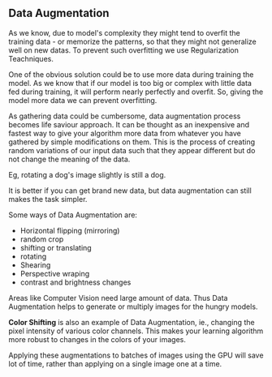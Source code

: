 ## Data Augmentation

As we know, due to model's complexity they might tend to overfit the training data - or memorize the patterns, so that they might not generalize well on new datas.
To prevent such overfitting we use Regularization Teachniques.

One of the obvious solution could be to use more data during training the model.
As we know that if our model is too big or complex with little data fed during training, it will perform nearly perfectly and overfit. So, giving the model more data
we can prevent overfitting.

As gathering data could be cumbersome, data augmentation process becomes life saviour approach. 
It can be thought as an inexpensive and fastest way to give your algorithm more data from whatever you have gathered by simple modifications on them.
This is the process of creating random variations of our input data such that they appear different but do not change the meaning of the data.

Eg, rotating a dog's image slightly is still a dog. 

It is better if you can get brand new data, but data augmentation can still makes the task simpler.

Some ways of Data Augmentation are:
* Horizontal flipping (mirroring)
* random crop
* shifting or translating
* rotating
* Shearing
* Perspective wraping
* contrast and brightness changes

Areas like Computer Vision need large amount of data. Thus Data Augmentation helps to generate or multiply images for the hungry models. 

**Color Shifting** is also an example of Data Augmentation, ie., changing the pixel intensity of various color channels. This makes your learning algorithm more
robust to changes in the colors of your images.

Applying these augmentations to batches of images using the GPU will save lot of time, rather than applying on a single image one at a time. 
